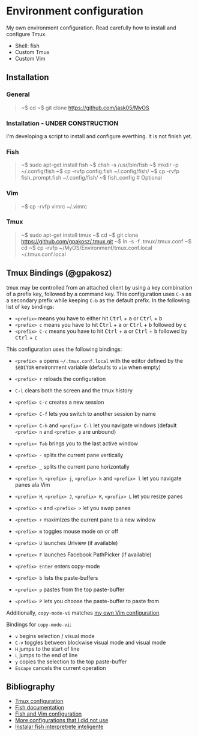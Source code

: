 Environment configuration
=====

My own environment configuration. Read carefully how to install and configure Tmux.

- Shell: fish
- Custom Tmux
- Custom Vim

Installation
--------

### General

> ~$ cd
> ~$ git clone https://github.com/jask05/MyOS

### Installation - UNDER CONSTRUCTION

I'm developing a script to install and configure everthing. It is not finish yet.

### Fish

> ~$ sudo apt-get install fish
> ~$ chsh -s /usr/bin/fish
> ~$ mkdir -p ~/.config/fish
> ~$ cp -rvfp config.fish ~/.config/fish/
> ~$ cp -rvfp fish_prompt.fish ~/.config/fish/
> ~$ fish_config # Optional

### Vim
> ~$ cp -rvfp vimrc ~/.vimrc

### Tmux
> ~$ sudo apt-get install tmux
> ~$ cd
> ~$ git clone https://github.com/gpakosz/.tmux.git
> ~$ ln -s -f .tmux/.tmux.conf
> ~$ cd
> ~$ cp -rvfp ~/MyOS/Environment/tmux.conf.local ~/.tmux.conf.local


Tmux Bindings (@gpakosz)
--------

tmux may be controlled from an attached client by using a key combination of a
prefix key, followed by a command key. This configuration uses `C-a` as a
secondary prefix while keeping `C-b` as the default prefix. In the following
list of key bindings:
  - `<prefix>` means you have to either hit <kbd>Ctrl</kbd> + <kbd>a</kbd> or <kbd>Ctrl</kbd> + <kbd>b</kbd>
  - `<prefix> c` means you have to hit <kbd>Ctrl</kbd> + <kbd>a</kbd> or <kbd>Ctrl</kbd> + <kbd>b</kbd> followed by <kbd>c</kbd>
  - `<prefix> C-c` means you have to hit <kbd>Ctrl</kbd> + <kbd>a</kbd> or <kbd>Ctrl</kbd> + <kbd>b</kbd> followed by <kbd>Ctrl</kbd> + <kbd>c</kbd>

This configuration uses the following bindings:

 - `<prefix> e` opens `~/.tmux.conf.local` with the editor defined by the
   `$EDITOR` environment variable (defaults to `vim` when empty)
 - `<prefix> r` reloads the configuration
 - `C-l` clears both the screen and the tmux history

 - `<prefix> C-c` creates a new session
 - `<prefix> C-f` lets you switch to another session by name

 - `<prefix> C-h` and `<prefix> C-l` let you navigate windows (default
   `<prefix> n` and `<prefix> p` are unbound)
 - `<prefix> Tab` brings you to the last active window

 - `<prefix> -` splits the current pane vertically
 - `<prefix> _` splits the current pane horizontally
 - `<prefix> h`, `<prefix> j`, `<prefix> k` and `<prefix> l` let you navigate
   panes ala Vim
 - `<prefix> H`, `<prefix> J`, `<prefix> K`, `<prefix> L` let you resize panes
 - `<prefix> <` and `<prefix> >` let you swap panes
 - `<prefix> +` maximizes the current pane to a new window

 - `<prefix> m` toggles mouse mode on or off

 - `<prefix> U` launches Urlview (if available)
 - `<prefix> F` launches Facebook PathPicker (if available)

 - `<prefix> Enter` enters copy-mode
 - `<prefix> b` lists the paste-buffers
 - `<prefix> p` pastes from the top paste-buffer
 - `<prefix> P` lets you choose the paste-buffer to paste from

Additionally, `copy-mode-vi` matches [my own Vim configuration][]

[my own Vim configuration]: https://github.com/gpakosz/.vim.git

Bindings for `copy-mode-vi`:

- `v` begins selection / visual mode
- `C-v` toggles between blockwise visual mode and visual mode
- `H` jumps to the start of line
- `L` jumps to the end of line
- `y` copies the selection to the top paste-buffer
- `Escape` cancels the current operation

Bibliography
------------

- [Tmux configuration](https://github.com/gpakosz/.tmux)
- [Fish documentation](https://fishshell.com/docs/current/index.html)
- [Fish and Vim configuration](https://gist.github.com/killercup/5459372) 
- [More configurations that I did not use](https://pempek.net/articles/2013/04/14/maximizing-tmux-pane-new-window/)
- [Instalar fish interpretrete inteligente](https://miguelmenendez.pro/es/blog/2015/12/instalar-fish-interprete-inteligente-linea-comandos-gnu-linux-hurd-bsd/)


